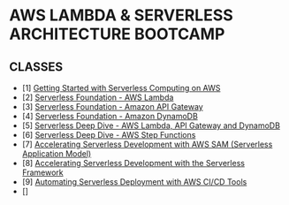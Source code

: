 # AWS LAMBDA & SERVERLESS ARCHITECTURE BOOTCAMP

## CLASSES

- [1] [Getting Started with Serverless Computing on AWS](./1-Getting_Started_AWS_Console/README.md)
- [2] [Serverless Foundation - AWS Lambda](./2-Serverless_Foundation-AWS_Lambda/README.md)
- [3] [Serverless Foundation - Amazon API Gateway](./3-Serverless_Foundation-API_Gateway/README.md)
- [4] [Serverless Foundation - Amazon DynamoDB](./4-Serverless_Foundation-Amazon_DynamoDB/README.md)
- [5] [Serverless Deep Dive - AWS Lambda, API Gateway and DynamoDB](./5-Serverless_Deep_Dive-AWS_Lambda_API_Gateway_DynamoDB/README.md)
- [6] [Serverless Deep Dive - AWS Step Functions](./6-Serverless_Deep_Dive-AWS_Step_Functions/README.md)
- [7] [Accelerating Serverless Development with AWS SAM (Serverless Application Model)](./7-Accelerating_Serverless_Deployment-AWS_SAM/README.md)
- [8] [Accelerating Serverless Development with the Serverless Framework](./8-Accelerating_Serverless_Deployment-Serverless_Framework/README.md)
- [9] [Automating Serverless Deployment with AWS CI/CD Tools](./9-Automating_Serverless_Deployment_AWS_Tools/README.md)
- [] []()
